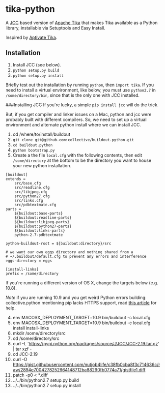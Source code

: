 tika-python
===========
A [JCC](http://lucene.apache.org/jcc/) based version of 
[Apache Tika](http://tika.apache.org/) that makes Tika available as a Python 
library, installable via Setuptools and Easy Install.

Inspired by [Aptivate Tika](https://github.com/aptivate/python-tika).

Installation
----------------
1. Install JCC (see below).  
2. `python setup.py build`  
3. `python setup.py install`  

Briefly test out the installation by running `python`, then `import tika`. If you need to install a virtual environment,
like below, you must use `python2.7` in `/some/directory/bin`, since that is the only one with JCC installed.

###Installing JCC
If you're lucky, a simple `pip install jcc` will do the trick.

But, if you get compiler and linker issues on a Mac, python and jcc were probably built with different compilers.
So, we need to set up a virtual environment and alternate python install where we can install JCC.

1. cd /where/to/install/buildout  
2. `git clone git@github.com:collective/buildout.python.git`  
3. `cd buildout.python`  
4. `python bootstrap.py`
5. Create a the file `local.cfg` with the following contents, then edit `/some/directory` at the bottom to be the directory you
want to house your new python installation.  

```
[buildout]
extends =
    src/base.cfg
    src/readline.cfg
    src/libjpeg.cfg
    src/python27.cfg
    src/links.cfg
    src/pdbtextmate.cfg
parts =
    ${buildout:base-parts}
    ${buildout:readline-parts}
    ${buildout:libjpeg-parts}
    ${buildout:python27-parts}
    ${buildout:links-parts}
    python-2.7-pdbtextmate

python-buildout-root = ${buildout:directory}/src

# we want our own eggs directory and nothing shared from a
# ~/.buildout/default.cfg to prevent any errors and interference
eggs-directory = eggs

[install-links]
prefix = /some/directory
```

If you're running a different version of OS X, change the targets below (e.g. 10.8).

*Note* if you are running 10.9 and you get weird Python errors building collective.python
mentioning pip lacks HTTPS support, read [this article](https://gist.github.com/armw4/8027632) 
for help.

4. env MACOSX_DEPLOYMENT_TARGET=10.9 bin/buildout -c local.cfg  
5. env MACOSX_DEPLOYMENT_TARGET=10.9 bin/buildout -c local.cfg install install-links  
6. mkdir /some/directory/src  
7. cd /some/directory/src  
8. curl -L 'https://pypi.python.org/packages/source/J/JCC/JCC-2.19.tar.gz' | tar xzf -  
9. cd JCC-2.19  
10. curl -O https://gist.githubusercontent.com/nutjob4life/c38fb0cba8f3c714636c/raw/2894e7004278252664148712ba88290fb0774a71/gistfile1.diff  
11. patch -p0 < *.diff  
12. ../../bin/python2.7 setup.py build  
13. ../../bin/python2.7 setup.py install  
